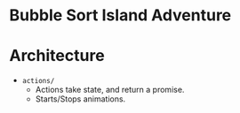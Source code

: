 # Bubble Sort Island Adventure

# Architecture

* `actions/`
  * Actions take state, and return a promise.
  * Starts/Stops animations.
